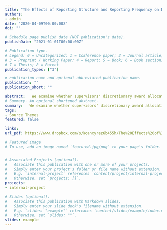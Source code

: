 ```yaml
---
title: "The Effects of Reporting Structure and Reporting Frequency on Discretionary Rewards and Employee Effort"
authors: 
- admin
date: "2020-04-09T00:00:00Z"
doi: ""

# Schedule page publish date (NOT publication's date).
publishDate: "2021-01-01T00:00:00Z"

# Publication type.
# Legend: 0 = Uncategorized; 1 = Conference paper; 2 = Journal article;
# 3 = Preprint / Working Paper; 4 = Report; 5 = Book; 6 = Book section;
# 7 = Thesis; 8 = Patent
publication_types: ["3"]

# Publication name and optional abbreviated publication name.
publication: ""
publication_short: ""

abstract:   We examine whether supervisors' discretionary award allocations are affected by two features of the organizational control system: span of control and reporting frequency. In addition, we examine whether employees anticipate supervisors’ reward allocations, and adjust their effort levels based on their supervisor’s span of control and the frequency with which their performance is reported. In an online experiment, we examine supervisors' behavior. We confirm our theory that span of control increases the rewards allocated to top performers and decreases the rewards allocated to the weakest performers. We find no effect of reporting frequency on supervisors’ reward allocations. In a laboratory experiment, we examine employees' behavior. We find no support for our hypotheses that employee effort is affected by span of control and reporting frequency. Our study contributes to the management accounting literature on discretionary performance evaluation and control system design and has important implications for practice.
# Summary. An optional shortened abstract.
summary:   We examine whether supervisors' discretionary award allocations are affected by two features of the organizational control system: span of control and reporting frequency. In addition, we examine whether employees anticipate supervisors’ reward allocations, and adjust their effort levels based on their supervisor’s span of control and the frequency with which their performance is reported. In an online experiment, we examine supervisors' behavior. We confirm our theory that span of control increases the rewards allocated to top performers and decreases the rewards allocated to the weakest performers. We find no effect of reporting frequency on supervisors’ reward allocations. In a laboratory experiment, we examine employees' behavior. We find no support for our hypotheses that employee effort is affected by span of control and reporting frequency. Our study contributes to the management accounting literature on discretionary performance evaluation and control system design and has important implications for practice.
tags:
- Source Themes
featured: false

links:
url_pdf: https://www.dropbox.com/s/hcanxyrez6b455h/The%20Effects%20of%20Reporting%20Structure%20and.pdf?dl=1

# Featured image
# To use, add an image named `featured.jpg/png` to your page's folder. 


# Associated Projects (optional).
#   Associate this publication with one or more of your projects.
#   Simply enter your project's folder or file name without extension.
#   E.g. `internal-project` references `content/project/internal-project/index.md`.
#   Otherwise, set `projects: []`.
projects:
- internal-project

# Slides (optional).
#   Associate this publication with Markdown slides.
#   Simply enter your slide deck's filename without extension.
#   E.g. `slides: "example"` references `content/slides/example/index.md`.
#   Otherwise, set `slides: ""`.
slides: example
---
```



